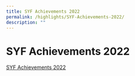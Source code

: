 ```yaml
---
title: SYF Achievements 2022
permalink: /highlights/SYF-Achievements-2022/
description: ""
---
```

SYF Achievements 2022
=====================

[SYF Achievements 2022](/files/2022%20YYS%20CCA%20.pdf)